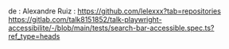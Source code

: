 #

de : Alexandre Ruiz :
https://github.com/lelexxx?tab=repositories
https://gitlab.com/talk8151852/talk-playwright-accessibilite/-/blob/main/tests/search-bar-accessible.spec.ts?ref_type=heads
